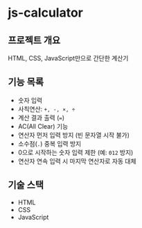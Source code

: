 # js-calculator

## 프로젝트 개요
HTML, CSS, JavaScript만으로 간단한 계산기

## 기능 목록
- 숫자 입력
- 사칙연산: `+, -, ×, ÷`
- 계산 결과 출력 (`=`)
- AC(All Clear) 기능
- 연산자 먼저 입력 방지 (빈 문자열 시작 불가)
- 소수점(`.`) 중복 입력 방지
- 0으로 시작하는 숫자 입력 제한 (예: `012` 방지)
- 연산자 연속 입력 시 마지막 연산자로 자동 대체

## 기술 스택
- HTML
- CSS
- JavaScript